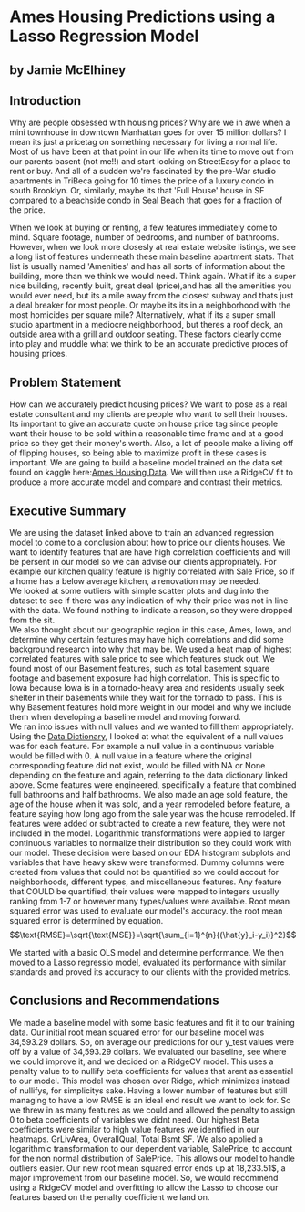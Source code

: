 # Ames Housing Predictions using a Lasso Regression Model
## by Jamie McElhiney

## Introduction

Why are people obsessed with housing prices? Why are we in awe when a mini townhouse in downtown Manhattan goes for over 15 million dollars? I mean its just a pricetag on something necessary for living a normal life. Most of us have been at that point in our life when its time to move out from our parents basent (not me!!) and start looking on StreetEasy for a place to rent or buy. And all of a sudden we're fascinated by the pre-War studio apartments in TriBeca going for 10 times the price of a luxury condo in south Brooklyn. Or, similarly, maybe its that 'Full House' house in SF compared to a beachside condo in Seal Beach that goes for a fraction of the price. 

When we look at buying or renting, a few features immediately come to mind. Square footage, number of bedrooms, and number of bathrooms. However, when we look more closesly at real estate website listings, we see a long list of features underneath these main baseline apartment stats. That list is usually named 'Amenities' and has all sorts of information about the building, more than we think we would need. Think again. What if its a super nice building, recently built, great deal (price),and has all the amenities you would ever need, but its a mile away from the closest subway and thats just a deal breaker for most people. Or maybe its its in a neighborhood with the most homicides per square mile? Alternatively, what if its a super small studio apartment in a mediocre neighborhood, but theres a roof deck, an outside area with a grill and outdoor seating. These factors clearly come into play and muddle what we think to be an accurate predictive proces of housing prices.

## Problem Statement

How can we accurately predict housing prices? We want to pose as a real estate consultant and my clients are people who want to sell their houses. Its important to give an accurate quote on house price tag since people want their house to be sold within a reasonable time frame and at a good price so they get their money's worth. Also, a lot of people make a living off of flipping houses, so being able to maximize profit in these cases is important. We are going to build a baseline model trained on the data set found on kaggle here:[Ames Housing Data](https://www.kaggle.com/c/dsi-us-10-project-2-regression-challenge/data). We will then use a RidgeCV fit to produce a more accurate model and compare and contrast their metrics. 

## Executive Summary

We are using the dataset linked above to train an advanced regression model to come to a conclusion about how to price our clients houses. We want to identify features that are have high correlation coefficients and will be persent in our model so we can advise our clients appropriately. For example our kitchen quality feature is highly correlated with Sale Price, so if a home has a below average kitchen, a renovation may be needed.   
We looked at some outliers with simple scatter plots and dug into the dataset to see if there was any indication of why their price was not in line with the data. We found nothing to indicate a reason, so they were dropped from the sit.  
We also thought about our geographic region in this case, Ames, Iowa, and determine why certain features may have high correlations and did some background research into why that may be. We used a heat map of highest correlated features with sale price to see which features stuck out. We found most of our Basement features, such as total basement square footage and basement exposure had high correlation. This is specific to Iowa because Iowa is in a tornado-heavy area and residents usually seek shelter in their basements while they wait for the tornado to pass. This is why Basement features hold more weight in our model and why we include them when developing a baseline model and moving forward.   
We ran into issues with null values and we wanted to fill them appropriately. Using the [Data Dictionary](http://jse.amstat.org/v19n3/decock/DataDocumentation.txt), I looked at what the equivalent of a null values was for each feature. For example a null value in a continuous variable would be filled with 0. A null value in a feature where the original corresponding feature did not exist, would be filled with NA or None depending on the feature and again, referring to the data dictionary linked above. 
Some features were engineered, specifically a feature that combined full bathrooms and half bathrooms. We also made an age sold feature, the age of the house when it was sold, and a year remodeled before feature, a feature saying how long ago from the sale year was the house remodeled. If features were added or subtracted to create a new feature, they were not included in the model. 
Logarithmic transformations were applied to larger continuous variables to normalize their distribution so they could work with our model. These decision were based on our EDA histogram subplots and variables that have heavy skew were transformed. Dummy columns were created from values that could not be quantified so we could accout for neighborhoods, different types, and miscellaneous features. Any feature that COULD be quantified, their values were mapped to integers usually ranking from 1-7 or however many types/values were available. 
Root mean squared error was used to evaluate our model's accuracy. the root mean squared error is determined by equation. 
$$\text{RMSE}=\sqrt{\text{MSE}}=\sqrt{\sum_{i=1}^{n}{(\hat{y}_i-y_i)}^2}$$

We started with a basic OLS model and determine performance. We then moved to a Lasso regressio model, evaluated its performance with similar standards and proved its accuracy to our clients with the provided metrics. 

## Conclusions and Recommendations

We made a baseline model with some basic features and fit it to our training data. Our initial root mean squared error for our baseline model was 34,593.29 dollars. So, on average our predictions for our y_test values were off by a value of 34,593.29 dollars. We evaluated our baseline, see where we could improve it, and we decided on a RidgeCV model. This uses a penalty value to to nullify beta coefficients for values that arent as essential to our model. This model was chosen over Ridge, which minimizes instead of nullifys, for simplicitys sake. Having a lower number of features but still managing to have a low RMSE is an ideal end result we want to look for. So we threw in as many features as we could and allowed the penalty to assign 0 to beta coefficients of variables we didnt need. Our highest Beta coefficients were similar to high value features we identified in our heatmaps. GrLivArea, OverallQual, Total Bsmt SF.  We also applied a logarithmic transformation to our dependent variable, SalePrice, to account for the non normal distribution of SalePrice. This allows our model to handle outliers easier. Our new root mean squared error ends up at 18,233.51$, a major improvement from our baseline model. So, we would recommend using a RidgeCV model and overfitting to allow the Lasso to choose our features based on the penalty coefficient we land on. 
